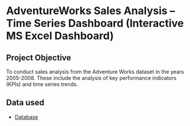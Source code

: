 #  AdventureWorks Sales Analysis – Time Series Dashboard (Interactive MS Excel Dashboard)
## Project Objective
To conduct sales analysis from the Adventure Works dataset in the years 2005-2008. These include the analysis of key performance indicators (KPIs) and time series trends.
## Data used
- <a href = "https://github.com/pagonzales/AdventureWorks_Sales_Analysis_TimeSeries_Dashboard/blob/main/AdventureWorks%20Database.xlsx">Database</a>
